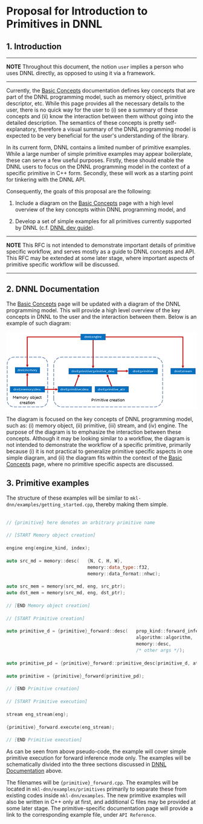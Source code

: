 Proposal for Introduction to Primitives in DNNL
==========================================

## 1. Introduction

---

**NOTE** Throughout this document, the notion `user` implies a person who uses
DNNL directly, as opposed to using it via a framework.

---

Currently, the [Basic
Concepts](https://intel.github.io/mkl-dnn/dev_guide_basic_concepts.html)
documentation defines key concepts that are part of the DNNL programming model,
such as memory object, primitive descriptor, etc. While this page provides all
the necessary details to the user, there is no quick way for the user to (i) see
a summary of these concepts and (ii) know the interaction between them without
going into the detailed description. The semantics of these concepts is pretty
self-explanatory, therefore a visual summary of the DNNL programming model is
expected to be very beneficial for the user's understanding of the library.

In its current form, DNNL contains a limited number of primitive examples. While
a large number of simple primitive examples may appear boilerplate, these can
serve a few useful purposes. Firstly, these should enable the DNNL users to
focus on the DNNL programming model in the context of a specific primitive in
C++ form. Secondly, these will work as a starting point for tinkering with the
DNNL API.

Consequently, the goals of this proposal are the following:

1. Include a diagram on the [Basic
   Concepts](https://intel.github.io/mkl-dnn/dev_guide_basic_concepts.html) page
   with a high level overview of the key concepts within DNNL programming model, and

2. Develop a set of simple examples for all primitives currently supported by DNNL (c.f.
   [DNNL dev guide](https://intel.github.io/mkl-dnn/index.html)).

---

**NOTE** This RFC is not intended to demonstrate important details of primitive
specific workflow, and serves mostly as a guide to DNNL concepts and API. This
RFC may be extended at some later stage, where important aspects of primitive
specific workflow will be discussed.

---

## 2. DNNL Documentation

The [Basic
Concepts](https://intel.github.io/mkl-dnn/dev_guide_basic_concepts.html) page
will be updated with a diagram of the DNNL programming model. This will provide
a high level overview of the key concepts in DNNL to the user and the
interaction between them. Below is an example of such diagram:

![](dnnl_programming_model.png "DNNL Programming Model")

The diagram is focused on the key concepts of DNNL programming model, such as:
(i) memory object, (ii) primitive, (iii) stream, and (iv) engine. The purpose of
the diagram is to emphasize the interaction between these concepts. Although it
may be looking similar to a workflow, the diagram is not intended to demonstrate
the workflow of a specific primitive, primarily because (i) it is not practical
to generalize primitive specific aspects in one simple diagram, and (ii) the
diagram fits within the context of the [Basic
Concepts](https://intel.github.io/mkl-dnn/dev_guide_basic_concepts.html) page,
where no primitive specific aspects are discussed.

## 3. Primitive examples

The structure of these examples will be similar to
`mkl-dnn/examples/getting_started.cpp`, thereby making them simple.

~~~cpp

// {primitive} here denotes an arbitrary primitive name

// [START Memory object creation]

engine eng(engine_kind, index);

auto src_md = memory::desc(   {N, C, H, W}, 
                              memory::data_type::f32,
                              memory::data_format::nhwc);

auto src_mem = memory(src_md, eng, src_ptr);
auto dst_mem = memory(src_md, eng, dst_ptr);

// [END Memory object creation]

// [START Primitive creation]

auto primitive_d = {primitive}_forward::desc(   prop_kind::forward_inference,
                                                algorithm::algorithm,
                                                memory::desc,
                                                /* other args */);

auto primitive_pd = {primitive}_forward::primitive_desc(primitive_d, attr, eng);

auto primitive = {primitive}_forward(primitive_pd);

// [END Primitive creation]

// [START Primitive execution]

stream eng_stream(eng);

{primitive}_forward.execute(eng_stream);

// [END Primitive execution]

~~~

As can be seen from above pseudo-code, the example will cover simple primitive
execution for forward inference mode only. The examples will be schematically
divided into the three sections discussed in [DNNL
Documentation](#2.-DNNL-Documentation) above.

The filenames will be `{primitive}_forward.cpp`. The examples will be located in
`mkl-dnn/examples/primitives` primarily to separate these from existing codes
inside `mkl-dnn/examples`. The new primitive examples will also be written in
C++ only at first, and additional C files may be provided at some later stage.
The primitive-specific documentation page will provide a link to the
corresponding example file, under `API Reference`.
